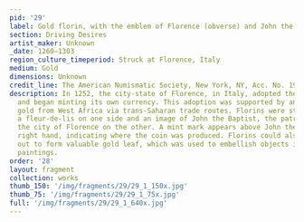 ```yaml
---
pid: '29'
label: Gold florin, with the emblem of Florence (obverse) and John the Baptist (reverse)
section: Driving Desires
artist_maker: Unknown
_date: 1260–1303
region_culture_timeperiod: Struck at Florence, Italy
medium: Gold
dimensions: Unknown
credit_line: The American Numismatic Society, New York, NY, Acc. No. 1954.237.214
description: In 1252, the city-state of Florence, in Italy, adopted the gold standard
  and began minting its own currency. This adoption was supported by an influx of
  gold from West Africa via trans-Saharan trade routes. Florins were stamped with
  a fleur-de-lis on one side and an image of John the Baptist, the patron saint of
  the city of Florence on the other. A mint mark appears above John the Baptist's
  right hand, indicating where the coin was produced. Florins could also be hammered
  out to form valuable gold leaf, which was used to embellish objects including religious
  paintings.
order: '28'
layout: fragment
collection: works
thumb_150: '/img/fragments/29/29_1_150x.jpg'
thumb_75: '/img/fragments/29/29_1_75x.jpg'
full: '/img/fragments/29/29_1_640x.jpg'
---
```

